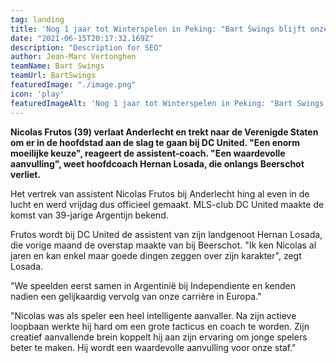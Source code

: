 ```yaml
---
tag: landing
title: 'Nog 1 jaar tot Winterspelen in Peking: "Bart Swings blijft onze grootste medaillekandidaat"'
date: "2021-06-15T20:17:32.169Z"
description: "Description for SEO"
author: Jean-Marc Vertonghen
teamName: Bart Swings
teamUrl: BartSwings
featuredImage: "./image.png"
icon: 'play'
featuredImageAlt: 'Nog 1 jaar tot Winterspelen in Peking: "Bart Swings blijft onze grootste medaillekandidaat"'
---
```


**Nicolas Frutos (39) verlaat Anderlecht en trekt naar de Verenigde Staten om er in de hoofdstad aan de slag te gaan bij DC United. "Een enorm moeilijke keuze", reageert de assistent-coach. "Een waardevolle aanvulling", weet hoofdcoach Hernan Losada, die onlangs Beerschot verliet.**

Het vertrek van assistent Nicolas Frutos bij Anderlecht hing al even in de lucht en werd vrijdag dus officieel gemaakt. MLS-club DC United maakte de komst van 39-jarige Argentijn bekend. 

Frutos wordt bij DC United de assistent van zijn landgenoot Hernan Losada, die vorige maand de overstap maakte van bij Beerschot. "Ik ken Nicolas al jaren en kan enkel maar goede dingen zeggen over zijn karakter", zegt Losada. 

"We speelden eerst samen in Argentinië bij Independiente en kenden nadien een gelijkaardig vervolg van onze carrière in Europa."

"Nicolas was als speler een heel intelligente aanvaller. Na zijn actieve loopbaan werkte hij hard om een grote tacticus en coach te worden. Zijn creatief aanvallende brein koppelt hij aan zijn ervaring om jonge spelers beter te maken. Hij wordt een waardevolle aanvulling voor onze staf."